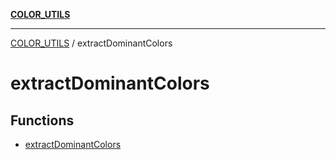 [**COLOR_UTILS**](../README.md)

***

[COLOR_UTILS](../README.md) / extractDominantColors

# extractDominantColors

## Functions

- [extractDominantColors](functions/extractDominantColors.md)
